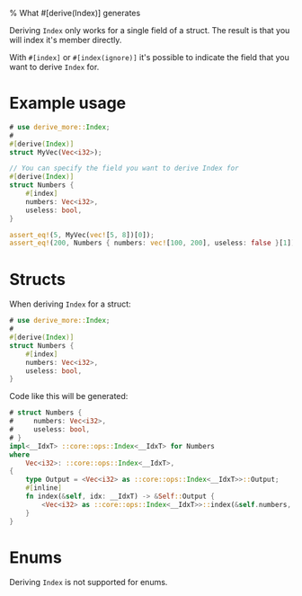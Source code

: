 % What #[derive(Index)] generates

Deriving `Index` only works for a single field of a struct.
The result is that you will index it's member directly.

With `#[index]` or `#[index(ignore)]` it's possible to indicate the field that
you want to derive `Index` for.

# Example usage

```rust
# use derive_more::Index;
#
#[derive(Index)]
struct MyVec(Vec<i32>);

// You can specify the field you want to derive Index for
#[derive(Index)]
struct Numbers {
    #[index]
    numbers: Vec<i32>,
    useless: bool,
}

assert_eq!(5, MyVec(vec![5, 8])[0]);
assert_eq!(200, Numbers { numbers: vec![100, 200], useless: false }[1]);
```

# Structs

When deriving `Index` for a struct:

```rust
# use derive_more::Index;
#
#[derive(Index)]
struct Numbers {
    #[index]
    numbers: Vec<i32>,
    useless: bool,
}
```

Code like this will be generated:

```rust
# struct Numbers {
#     numbers: Vec<i32>,
#     useless: bool,
# }
impl<__IdxT> ::core::ops::Index<__IdxT> for Numbers
where
    Vec<i32>: ::core::ops::Index<__IdxT>,
{
    type Output = <Vec<i32> as ::core::ops::Index<__IdxT>>::Output;
    #[inline]
    fn index(&self, idx: __IdxT) -> &Self::Output {
        <Vec<i32> as ::core::ops::Index<__IdxT>>::index(&self.numbers, idx)
    }
}

```

# Enums

Deriving `Index` is not supported for enums.
